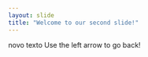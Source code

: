 ```yaml
---
layout: slide
title: "Welcome to our second slide!"
---
```

novo texto
Use the left arrow to go back!
